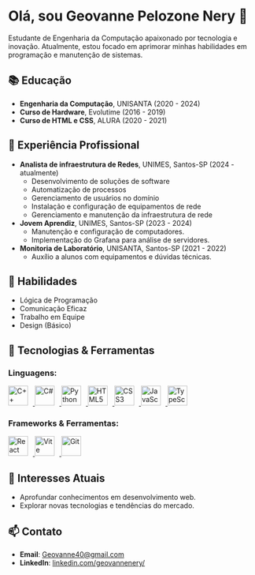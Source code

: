 # Olá, sou Geovanne Pelozone Nery 👋

Estudante de Engenharia da Computação apaixonado por tecnologia e inovação. Atualmente, estou focado em aprimorar minhas habilidades em programação e manutenção de sistemas.

## 📚 Educação
- **Engenharia da Computação**, UNISANTA (2020 - 2024)
- **Curso de Hardware**, Evolutime (2016 - 2019)
- **Curso de HTML e CSS**, ALURA (2020 - 2021)

## 💼 Experiência Profissional 
- **Analista de infraestrutura de Redes**, UNIMES, Santos-SP (2024 - atualmente)
  - Desenvolvimento de soluções de software
  - Automatização de processos
  - Gerenciamento de usuários no domínio
  - Instalação e configuração de equipamentos de rede
  - Gerenciamento e manutenção da infraestrutura de rede
- **Jovem Aprendiz**, UNIMES, Santos-SP (2023 - 2024)
  - Manutenção e configuração de computadores.
  - Implementação do Grafana para análise de servidores.
- **Monitoria de Laboratório**, UNISANTA, Santos-SP (2021 - 2022)
  - Auxílio a alunos com equipamentos e dúvidas técnicas.

## 🌟 Habilidades
- Lógica de Programação
- Comunicação Eficaz
- Trabalho em Equipe
- Design (Básico)

## 🚀 Tecnologias & Ferramentas

### Linguagens:
<p align="left">
  <a href="#">
    <img src="https://cdn.jsdelivr.net/gh/devicons/devicon/icons/cplusplus/cplusplus-original.svg" alt="C++" width="40" height="40" style="padding-right:10px;" onmouseover="this.style.transform='rotate(20deg)';" onmouseout="this.style.transform='rotate(0)';"/>
  </a>
  <a href="#">
    <img src="https://cdn.jsdelivr.net/gh/devicons/devicon/icons/csharp/csharp-original.svg" alt="C#" width="40" height="40" style="padding-right:10px;" onmouseover="this.style.transform='rotate(20deg)';" onmouseout="this.style.transform='rotate(0)';"/>
  </a>
  <a href="#">
    <img src="https://cdn.jsdelivr.net/gh/devicons/devicon/icons/python/python-original.svg" alt="Python" width="40" height="40" style="padding-right:10px;" onmouseover="this.style.transform='rotate(20deg)';" onmouseout="this.style.transform='rotate(0)';"/>
  </a>
  <a href="#">
    <img src="https://cdn.jsdelivr.net/gh/devicons/devicon/icons/html5/html5-original.svg" alt="HTML5" width="40" height="40" style="padding-right:10px;" onmouseover="this.style.transform='rotate(20deg)';" onmouseout="this.style.transform='rotate(0)';"/>
  </a>
  <a href="#">
    <img src="https://cdn.jsdelivr.net/gh/devicons/devicon/icons/css3/css3-original.svg" alt="CSS3" width="40" height="40" style="padding-right:10px;" onmouseover="this.style.transform='rotate(20deg)';" onmouseout="this.style.transform='rotate(0)';"/>
  </a>
  <a href="#">
    <img src="https://cdn.jsdelivr.net/gh/devicons/devicon/icons/javascript/javascript-original.svg" alt="JavaScript" width="40" height="40" style="padding-right:10px;" onmouseover="this.style.transform='rotate(20deg)';" onmouseout="this.style.transform='rotate(0)';"/>
  </a>
  <a href="#">
    <img src="https://cdn.jsdelivr.net/gh/devicons/devicon/icons/typescript/typescript-original.svg" alt="TypeScript" width="40" height="40" style="padding-right:10px;" onmouseover="this.style.transform='rotate(20deg)';" onmouseout="this.style.transform='rotate(0)';"/>
  </a>
</p>

### Frameworks & Ferramentas:
<p align="left">
  <a href="#">
    <img src="https://cdn.jsdelivr.net/gh/devicons/devicon/icons/react/react-original.svg" alt="React" width="40" height="40" style="padding-right:10px;" onmouseover="this.style.transform='rotate(20deg)';" onmouseout="this.style.transform='rotate(0)';"/>
  </a>
  <a href="#">
    <img src="https://cdn.jsdelivr.net/gh/devicons/devicon/icons/vite/vite-original.svg" alt="Vite" width="40" height="40" style="padding-right:10px;" onmouseover="this.style.transform='rotate(20deg)';" onmouseout="this.style.transform='rotate(0)';"/>
  </a>
  <a href="#">
    <img src="https://cdn.jsdelivr.net/gh/devicons/devicon/icons/git/git-original.svg" alt="Git" width="40" height="40" style="padding-right:10px;" onmouseover="this.style.transform='rotate(20deg)';" onmouseout="this.style.transform='rotate(0)';"/>
  </a>
</p>


## 🌱 Interesses Atuais
- Aprofundar conhecimentos em desenvolvimento web.
- Explorar novas tecnologias e tendências do mercado.

## 📫 Contato
- **Email**: [Geovanne40@gmail.com](mailto:Geovanne40@gmail.com)
- **LinkedIn**: [linkedin.com/geovannenery/](https://linkedin.com/geovannenery/)
